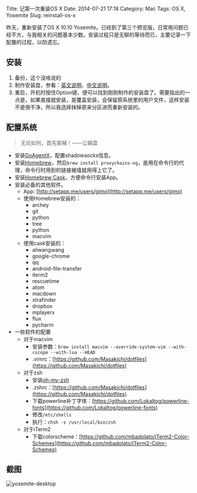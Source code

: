 Title: 记第一次重装OS X
Date: 2014-07-21 17:18
Category: Mac
Tags: OS X, Yosemite
Slug: reinstall-os-x

昨天，重新安装了OS X 10.10 Yosemite。已经到了第三个预览版，日常用问题已经不大，与我相关的问题基本少数。安装过程只是无聊的等待而已，主要记录一下配置的过程，以防遗忘。

## 安装
1. 备份，这个没啥说的
2. 制作安装盘，参看：[英文说明](http://mac-how-to.wonderhowto.com/how-to/create-bootable-install-usb-drive-mac-os-x-10-10-yosemite-0155306/)、[中文说明](http://www.macx.cn/forum.php?mod=viewthread&tid=2128750&extra=page%3D1%26filter%3Dtypeid%26typeid%3D46%26typeid%3D46)。
3. 重启，开机时按住Option键，便可以找到刚刚制作的安装盘了。需要指出的一点是，如果直接就安装，是覆盖安装，会保留原系统里的用户文件，这样安装不是很干净，所以我选择抹掉原来分区进而重新安装的。

## 配置系统
> 无论如何，首先架梯！——公输盘

- 安装[GoAgentX](https://github.com/ohdarling/GoAgentX/releases)，配置shadowsocks信息。
- 安装[Homebrew](http://brew.sh/)，然后`brew install proxychains-ng`，是用在命令行的代理，命令行时用到的链接被墙就用得上它了。
- 安装[Homebrew Cask](http://caskroom.io/)，方便命令行安装App。
- 安装必备的其他软件。
    - App: [http://setapp.me/users/gimo](http://setapp.me/users/gimo)
    - 使用Homebrew安装的：
        - archey
        - git
        - python
        - tree
        - python
        - macvim
    - 使用cask安装的：
        - aliwangwang
        - google-chrome
        - qq
        - android-file-transfer
        - iterm2
        - rescuetime
        - atom
        - macdown
        - xtrafinder
        - dropbox
        - mplayerx
        - flux
        - pycharm
- 一些软件的配置
    - 对于macvim
        - 安装参数：`brew install macvim --override-system-vim --with-cscope --with-lua --HEAD`
        - .vimrc：[https://github.com/Masakichi/dotfiles](https://github.com/Masakichi/dotfiles)
    - 对于zsh
        - 安装[oh-my-zsh](https://github.com/robbyrussell/oh-my-zsh)
        - .zshrc：[https://github.com/Masakichi/dotfiles](https://github.com/Masakichi/dotfiles)
        - 下载powerline补丁字体：[https://github.com/Lokaltog/powerline-fonts](https://github.com/Lokaltog/powerline-fonts)
        - 修改`/etc/shells`
        - 执行：`chsh -s /usr/local/bin/zsh`
    - 对于iTerm2
        - 下载colorscheme：[https://github.com/mbadolato/iTerm2-Color-Schemes](https://github.com/mbadolato/iTerm2-Color-Schemes)

## 截图
![yosemite-desktop]({filename}/images/yosemite-desktop.png)
